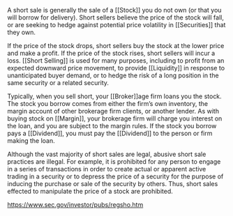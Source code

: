 A short sale is generally the sale of a [[Stock]] you do not own (or that you will borrow for delivery). Short sellers believe the price of the stock will fall, or are seeking to hedge against potential price volatility in [[Securities]] that they own.

If the price of the stock drops, short sellers buy the stock at the lower price and make a profit. If the price of the stock rises, short sellers will incur a loss. [[Short Selling]] is used for many purposes, including to profit from an expected downward price movement, to provide [[Liquidity]] in response to unanticipated buyer demand, or to hedge the risk of a long position in the same security or a related security.

Typically, when you sell short, your [[Broker]]age firm loans you the stock. The stock you borrow comes from either the firm’s own inventory, the margin account of other brokerage firm clients, or another lender. As with buying stock on [[Margin]], your brokerage firm will charge you interest on the loan, and you are subject to the margin rules. If the stock you borrow pays a [[Dividend]], you must pay the [[Dividend]] to the person or firm making the loan.

Although the vast majority of short sales are legal, abusive short sale practices are illegal. For example, it is prohibited for any person to engage in a series of transactions in order to create actual or apparent active trading in a security or to depress the price of a security for the purpose of inducing the purchase or sale of the security by others. Thus, short sales effected to manipulate the price of a stock are prohibited.

https://www.sec.gov/investor/pubs/regsho.htm